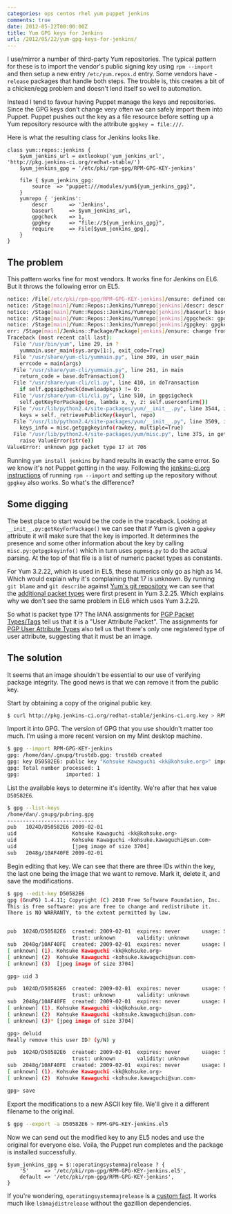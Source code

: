 ```yaml
---
categories: ops centos rhel yum puppet jenkins
comments: true
date: 2012-05-22T00:00:00Z
title: Yum GPG keys for Jenkins
url: /2012/05/22/yum-gpg-keys-for-jenkins/
---
```


I use/mirror a number of third-party Yum repositories. The typical pattern for these is to import the vendor's public signing key using `rpm --import` and then setup a new entry `/etc/yum.repos.d` entry. Some vendors have `-release` packages that handle both steps. The trouble is, this creates a bit of a chicken/egg problem and doesn't lend itself so well to automation.

Instead I tend to favour having Puppet manage the keys and repositories. Since the GPG keys don't change very often we can safely import them into Puppet. Puppet pushes out the key as a file resource before setting up a Yum repository resource with the attribute `gpgkey = file:///`.

Here is what the resulting class for Jenkins looks like.

```
class yum::repos::jenkins {
    $yum_jenkins_url = extlookup('yum_jenkins_url', 'http://pkg.jenkins-ci.org/redhat-stable/')
    $yum_jenkins_gpg = '/etc/pki/rpm-gpg/RPM-GPG-KEY-jenkins'

    file { $yum_jenkins_gpg:
        source  => "puppet:///modules/yum${yum_jenkins_gpg}",
    }
    yumrepo { 'jenkins':
        descr       => 'Jenkins',
        baseurl     => $yum_jenkins_url,
        gpgcheck    => 1,
        gpgkey      => "file://${yum_jenkins_gpg}",
        require     => File[$yum_jenkins_gpg],
    }
}
```

## The problem

This pattern works fine for most vendors. It works fine for Jenkins on EL6. But it throws the following error on EL5.

``` sh
notice: /File[/etc/pki/rpm-gpg/RPM-GPG-KEY-jenkins]/ensure: defined content as '{md5}9fa06089848262c5a6383ec27fdd2575'
notice: /Stage[main]/Yum::Repos::Jenkins/Yumrepo[jenkins]/descr: descr changed '' to 'Jenkins'
notice: /Stage[main]/Yum::Repos::Jenkins/Yumrepo[jenkins]/baseurl: baseurl changed '' to 'http://pkg.jenkins-ci.org/redhat-stable/'
notice: /Stage[main]/Yum::Repos::Jenkins/Yumrepo[jenkins]/gpgcheck: gpgcheck changed '' to '1'
notice: /Stage[main]/Yum::Repos::Jenkins/Yumrepo[jenkins]/gpgkey: gpgkey changed '' to 'file:///etc/pki/rpm-gpg/RPM-GPG-KEY-jenkins'
err: /Stage[main]/Jenkins::Package/Package[jenkins]/ensure: change from absent to present failed: Execution of '/usr/bin/yum -d 0 -e 0 -y install jenkins' returned 1: warning: rpmts_HdrFromFdno: Header V4 DSA signature: NOKEY, key ID d50582e6
Traceback (most recent call last):
  File "/usr/bin/yum", line 29, in ?
    yummain.user_main(sys.argv[1:], exit_code=True)
  File "/usr/share/yum-cli/yummain.py", line 309, in user_main
    errcode = main(args)
  File "/usr/share/yum-cli/yummain.py", line 261, in main
    return_code = base.doTransaction()
  File "/usr/share/yum-cli/cli.py", line 410, in doTransaction
    if self.gpgsigcheck(downloadpkgs) != 0:
  File "/usr/share/yum-cli/cli.py", line 510, in gpgsigcheck
    self.getKeyForPackage(po, lambda x, y, z: self.userconfirm())
  File "/usr/lib/python2.4/site-packages/yum/__init__.py", line 3544, in getKeyForPackage
    keys = self._retrievePublicKey(keyurl, repo)
  File "/usr/lib/python2.4/site-packages/yum/__init__.py", line 3509, in _retrievePublicKey
    keys_info = misc.getgpgkeyinfo(rawkey, multiple=True)
  File "/usr/lib/python2.4/site-packages/yum/misc.py", line 375, in getgpgkeyinfo
    raise ValueError(str(e))
ValueError: unknown pgp packet type 17 at 706
```

Running `yum install jenkins` by hand results in exactly the same error. So we know it's not Puppet getting in the way. Following the [jenkins-ci.org instructions](https://wiki.jenkins-ci.org/display/JENKINS/Installing+Jenkins+on+RedHat+distributions) of running `rpm --import` and setting up the repository without `gpgkey` also works. So what's the difference?

## Some digging

The best place to start would be the code in the traceback. Looking at `__init__.py:getKeyForPackage()` we can see that if Yum is given a `gpgkey` attribute it will make sure that the key is imported. It determines the presence and some other information about the key by calling `misc.py:getpgpkeyinfo()` which in turn uses `pgpmsg.py` to do the actual parsing. At the top of that file is a list of numeric packet types as constants.

For Yum 3.2.22, which is used in EL5, these numerics only go as high as 14. Which would explain why it's complaining that 17 is unknown. By running `git blame` and `git describe` against [Yum's git repository](http://yum.baseurl.org/wiki/#Topullanonymouslyfromgitdothefollowing) we can see that the [additional packet types](http://yum.baseurl.org/gitweb?p=yum.git;a=commitdiff;h=4f50718ece4b8071ee380f2bbd03d0d16605183a) were first present in Yum 3.2.25. Which explains why we don't see the same problem in EL6 which uses Yum 3.2.29.

So what is packet type 17? The IANA assignments for [PGP Packet Types/Tags](http://www.iana.org/assignments/pgp-parameters/pgp-parameters.xml#pgp-parameters-2) tell us that it is a "User Attribute Packet". The assignments for [PGP User Attribute Types](http://www.iana.org/assignments/pgp-parameters/pgp-parameters.xml#pgp-parameters-3) also tell us that there's only one registered type of user attribute, suggesting that it must be an image.

## The solution

It seems that an image shouldn't be essential to our use of verifying package integrity. The good news is that we can remove it from the public key.

Start by obtaining a copy of the original public key.

``` sh
$ curl http://pkg.jenkins-ci.org/redhat-stable/jenkins-ci.org.key > RPM-GPG-KEY-jenkins
```

Import it into GPG. The version of GPG that you use shouldn't matter too much. I'm using a more recent version on my Mint desktop machine.

``` sh
$ gpg --import RPM-GPG-KEY-jenkins
gpg: /home/dan/.gnupg/trustdb.gpg: trustdb created
gpg: key D50582E6: public key "Kohsuke Kawaguchi <kk@kohsuke.org>" imported
gpg: Total number processed: 1
gpg:               imported: 1
```

List the available keys to determine it's identity. We're after that hex value `D50582E6`.

``` sh
$ gpg --list-keys
/home/dan/.gnupg/pubring.gpg
----------------------------
pub   1024D/D50582E6 2009-02-01
uid                  Kohsuke Kawaguchi <kk@kohsuke.org>
uid                  Kohsuke Kawaguchi <kohsuke.kawaguchi@sun.com>
uid                  [jpeg image of size 3704]
sub   2048g/10AF40FE 2009-02-01
```

Begin editing that key. We can see that there are three IDs within the key, the last one being the image that we want to remove. Mark it, delete it, and save the modifications.

``` sh
$ gpg --edit-key D50582E6
gpg (GnuPG) 1.4.11; Copyright (C) 2010 Free Software Foundation, Inc.
This is free software: you are free to change and redistribute it.
There is NO WARRANTY, to the extent permitted by law.


pub  1024D/D50582E6  created: 2009-02-01  expires: never       usage: SC  
                     trust: unknown       validity: unknown
sub  2048g/10AF40FE  created: 2009-02-01  expires: never       usage: E   
[ unknown] (1). Kohsuke Kawaguchi <kk@kohsuke.org>
[ unknown] (2)  Kohsuke Kawaguchi <kohsuke.kawaguchi@sun.com>
[ unknown] (3)  [jpeg image of size 3704]

gpg> uid 3

pub  1024D/D50582E6  created: 2009-02-01  expires: never       usage: SC  
                     trust: unknown       validity: unknown
sub  2048g/10AF40FE  created: 2009-02-01  expires: never       usage: E   
[ unknown] (1). Kohsuke Kawaguchi <kk@kohsuke.org>
[ unknown] (2)  Kohsuke Kawaguchi <kohsuke.kawaguchi@sun.com>
[ unknown] (3)* [jpeg image of size 3704]

gpg> deluid
Really remove this user ID? (y/N) y

pub  1024D/D50582E6  created: 2009-02-01  expires: never       usage: SC  
                     trust: unknown       validity: unknown
sub  2048g/10AF40FE  created: 2009-02-01  expires: never       usage: E   
[ unknown] (1). Kohsuke Kawaguchi <kk@kohsuke.org>
[ unknown] (2)  Kohsuke Kawaguchi <kohsuke.kawaguchi@sun.com>

gpg> save
```

Export the modifications to a new ASCII key file. We'll give it a different filename to the original.

``` sh
$ gpg --export -a D50582E6 > RPM-GPG-KEY-jenkins.el5
```

Now we can send out the modified key to any EL5 nodes and use the original for everyone else. Voila, the Puppet run completes and the package is installed successfully.

```
$yum_jenkins_gpg = $::operatingsystemmajrelease ? {
    '5'     => '/etc/pki/rpm-gpg/RPM-GPG-KEY-jenkins.el5',
    default => '/etc/pki/rpm-gpg/RPM-GPG-KEY-jenkins',
}
```

If you're wondering, `operatingsystemmajrelease` is a [custom fact](https://gist.github.com/1778618). It works much like `lsbmajdistrelease` without the gazillion dependencies.
